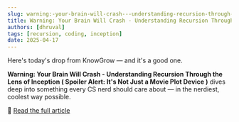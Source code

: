 ```yaml
---
slug: warning:-your-brain-will-crash---understanding-recursion-through-the-lens-of-inception--spoiler-alert:-its-not-just-a-movie-plot-device--log
title: Warning: Your Brain Will Crash - Understanding Recursion Through the Lens of Inception ( Spoiler Alert: It's Not Just a Movie Plot Device )
authors: [dhruval]
tags: [recursion, coding, inception]
date: 2025-04-17
---
```


Here's today's drop from KnowGrow — and it's a good one.

**Warning: Your Brain Will Crash - Understanding Recursion Through the Lens of Inception ( Spoiler Alert: It's Not Just a Movie Plot Device )** dives deep into something every CS nerd should care about — in the nerdiest, coolest way possible.

🔗 [Read the full article](/docs/2025-04-17-warning:-your-brain-will-crash---understanding-recursion-through-the-lens-of-inception--spoiler-alert:-its-not-just-a-movie-plot-device-)
